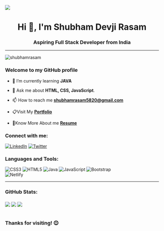 <img src="https://user-images.githubusercontent.com/10498744/210012254-234538ff-d198-48aa-8964-37e6fd45d227.gif">
<h1 align="center">Hi 👋, I'm Shubham Devji Rasam</h1>
<h3 align="center">Aspiring Full Stack Developer from India</h3>
<hr></hr>
<p align="left"><img src="https://komarev.com/ghpvc/?username=shubhamrasam&label=Profile%20views&color=0e75b6&style=flat" alt="shubhamrasam"/> </p>

<h3> Welcome to my GitHub profile</h3>

- 🌱 I’m currently learning **JAVA**

- 📩  Ask me about **HTML, CSS, JavaScript**.

- 📫 How to reach me **shubhamrasam5820@gmail.com**

- 📋Visit My <a href="https://shubhamrasam.github.io/">**Portfolio**<a>
   
- 📑Know More About me <a href="https://drive.google.com/file/d/1rECL7KJFC1-2hGxOBOBvwORNaAp_T0aj/view?usp=sharing">**Resume**<a>


<h3 align="left">Connect with me:</h3>

[![LinkedIn](https://img.shields.io/badge/LinkedIn-%230077B5.svg?logo=linkedin&logoColor=white)](https://linkedin.com/in/shubhamrasam24) [![Twitter](https://img.shields.io/badge/Twitter-%231DA1F2.svg?logo=Twitter&logoColor=white)](https://twitter.com/shubham_rasam14)

<h3 align="left">Languages and Tools:</h3>

![CSS3](https://img.shields.io/badge/css3-%231572B6.svg?style=for-the-badge&logo=css3&logoColor=white) ![HTML5](https://img.shields.io/badge/html5-%23E34F26.svg?style=for-the-badge&logo=html5&logoColor=white) ![Java](https://img.shields.io/badge/java-%23ED8B00.svg?style=for-the-badge&logo=java&logoColor=white) ![JavaScript](https://img.shields.io/badge/javascript-%23323330.svg?style=for-the-badge&logo=javascript&logoColor=%23F7DF1E)
![Bootstrap](https://img.shields.io/badge/bootstrap-%23563D7C.svg?style=for-the-badge&logo=bootstrap&logoColor=white)<br> ![Netlify](https://img.shields.io/badge/netlify-%23000000.svg?style=for-the-badge&logo=netlify&logoColor=#00C7B7)

<hr></hr>



<h3>GitHub Stats:<h3>
<img src="https://github-readme-stats.vercel.app/api?username=shubhamrasam&theme=vue&hide_border=false&include_all_commits=true&count_private=true">
<img src="https://github-readme-streak-stats.herokuapp.com/?user=shubhamrasam&theme=vue&hide_border=false">
<img src="https://github-readme-stats.vercel.app/api/top-langs/?username=shubhamrasam&theme=vue&hide_border=false&include_all_commits=true&count_private=true&layout=compact">

   <h1></h1>
   
   <h3>Thanks for visiting! 😊<h3>
   



